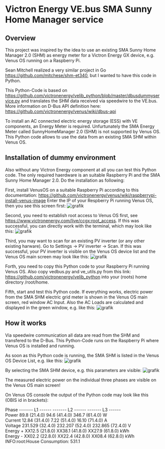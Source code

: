 # Victron Energy VE.bus SMA Sunny Home Manager service

## Overview

This project was inspired by the idea to use an existing SMA Sunny Home Manager 2.0 (SHM) as energy meter for a Victron Energy GX device, e.g. Venus OS running on a Raspberry Pi.

Sean Mitchell realized a very similar project in Go https://github.com/mitchese/shm-et340, but I wanted to have this code in Python.

This Python-Code is based on https://github.com/victronenergy/velib_python/blob/master/dbusdummyservice.py and translates the SHM data received via speedwire to the VE.bus. More information on D-Bus API definition here: https://github.com/victronenergy/venus/wiki/dbus-api

To install an AC connected electric energy storage (ESS) with VE components, an Energy Meter is required. Unfurtunately the SMA Energy Meter called SunnyHomeManager 2.0 (SHM) is not supported by Venus OS. This Python code allows to use the data from an existing SMA SHM within Venus OS.

## Installation of dummy environment

Also without any Victron Energy component at all you can test this Python code. The only required haerdware is an suitable Raspberry Pi and the SMA Sunny Home Manager 2.0. Do the installation as following:

First, install VenusOS on a suitable Raspberry Pi according to this documentation: https://github.com/victronenergy/venus/wiki/raspberrypi-install-venus-image
Enter the IP of your Respberry Pi running Venus OS, then you see this screen first:
![grafik](https://user-images.githubusercontent.com/99689771/172068270-8edd7571-ba87-4058-ad5e-717005e8a3e4.png)

Second, you need to establish root access to Venus OS first, see https://www.victronenergy.com/live/ccgx:root_access. If this was successful, you can directly work with the terminal, which may look like this:
![grafik](https://user-images.githubusercontent.com/99689771/172068413-b32dc07e-ddc8-41b7-a9d0-e18b993ee456.png)

Third, you may want to scan for an existing PV inverter (or any other existing harware). Go to Settings -> PV inverter -> Scan. If this was successful, your PV inverter is visible on the Venus OS device list and the Venus OS main screen may look like this:
![grafik](https://user-images.githubusercontent.com/99689771/172179033-5d211217-5d94-479f-961e-b042b2eee04b.png)

Forth, you need to copy this Python code to your Raspberry Pi running Venus OS. Also copy vedbus.py and ve_utils.py from this link: https://github.com/victronenergy/velib_python into your (roots) home directory /root/home. 

Fifth, start and test this Python code. If everything works, electric power from the SMA SHM electric grid meter is shown in the Venus OS main screen, red window AC Input. Also the AC Loads are calculated and displayed in the green window, e.g. like this:
![grafik](https://user-images.githubusercontent.com/99689771/172180161-d3f181e0-1fad-4c67-b23d-f95d5472e883.png)

## How it works

Via speedwire communication all data are read from the SHM and transfered to the D-Bus. This Python-Code runs on the Raspberry Pi where Venus OS is installed and running. 

As soon as this Python code is running, the SMA SHM is listed in the Venus OS Device List, e.g. like this:
![grafik](https://user-images.githubusercontent.com/99689771/170887921-95d5f11c-5d39-4c7b-bace-c404df5d5f12.png)

By selecting the SMA SHM device, e.g. this parameters are visible: 
![grafik](https://user-images.githubusercontent.com/99689771/172180408-aee7bfd6-809f-4100-bc0d-a558abf16c44.png)

The measured electric power on the individual three phases are visible on the Venus OS main screen!

On Venus OS console the output of the Python code may look like this (OBIS id in brackets):

Phase      ------- L1 ------ ------- L2 ------ ------- L3 ------<br>
Power         89.8 (21.4.0)     94.6 (41.4.0)    346.7 (61.4.0) W<br>
Current      12.84 (31.4.0)     7.22 (51.4.0)    16.10 (71.4.0) A<br>
Voltage    231.529 (32.4.0)  232.207 (52.4.0)  232.865 (72.4.0) V<br>
Energy +    XX12.5 (21.8.0)   XX38.1 (41.8.0)   XX27.9 (61.8.0) kWh<br>
Energy -    XX02.2 (22.8.0)   XX22.4 (42.8.0)   XX08.4 (62.8.0) kWh<br>
INFO:root:House Consumption: 531.1

